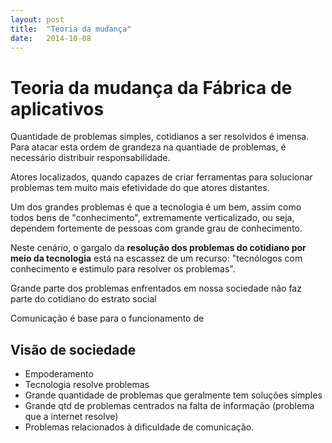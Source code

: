 ```yaml
---
layout: post
title:  "Teoria da mudança"
date:   2014-10-08
---
```

# Teoria da mudança da Fábrica de aplicativos

Quantidade de problemas simples, cotidianos a ser resolvidos é imensa.
Para atacar esta ordem de grandeza na quantiade de problemas, é necessário
distribuir responsabilidade. 

Atores localizados, quando capazes de criar ferramentas para solucionar problemas
tem muito mais efetividade do que atores distantes.

Um dos grandes problemas é que a tecnologia é um bem, assim como todos bens de 
"conhecimento", extremamente verticalizado, ou seja, dependem fortemente de pessoas
com grande grau de conhecimento.

Neste cenário, o gargalo da **resolução dos problemas do cotidiano por meio da tecnologia**
está na escassez de um recurso: "tecnólogos com conhecimento e estimulo para resolver os problemas".

Grande parte dos problemas enfrentados em nossa sociedade não faz parte do cotidiano do 
estrato social 


Comunicação é base para o funcionamento de 



## Visão de sociedade
* Empoderamento
* Tecnologia resolve problemas
* Grande quantidade de problemas que geralmente tem soluções simples
* Grande qtd de problemas centrados na falta de informação (problema que a internet resolve)
* Problemas relacionados à dificuldade de comunicação.
